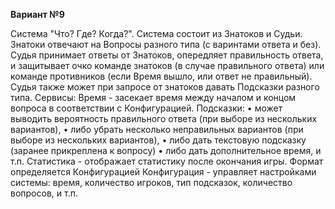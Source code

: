 **Вариант №9**

Система "Что? Где? Когда?". Система состоит из Знатоков и Судьи. Знатоки отвечают на Вопросы разного типа (с варинтами ответа и без). Судья принимает ответы от Знатоков, опередляет правильность ответа, и защитывает очко команде знатоков (в случае правильного ответа) или команде противников (если Время вышло, или ответ не правильный). Судья также может при запросе от знатоков давать Подсказки разного типа. Сервисы: Время - засекает время между началом и концом вопроса в соответствии с Конфигурацией. Подсказки: • может выводить вероятность правильного ответа (при выборе из нескольких вариантов),  • либо убрать несколько неправильных вариантов (при выборе из нескольких вариантов),  • либо дать текстовую подсказку (заранее прикреплена к вопросу) • либо дать дополнительное время, и т.п. Статистика - отображает статистику после окончания игры. Формат определяется Конфигурацией Конфигурация - управляет настройками системы: время, количество игроков, тип подсказок, количество вопросов, и т.п. 